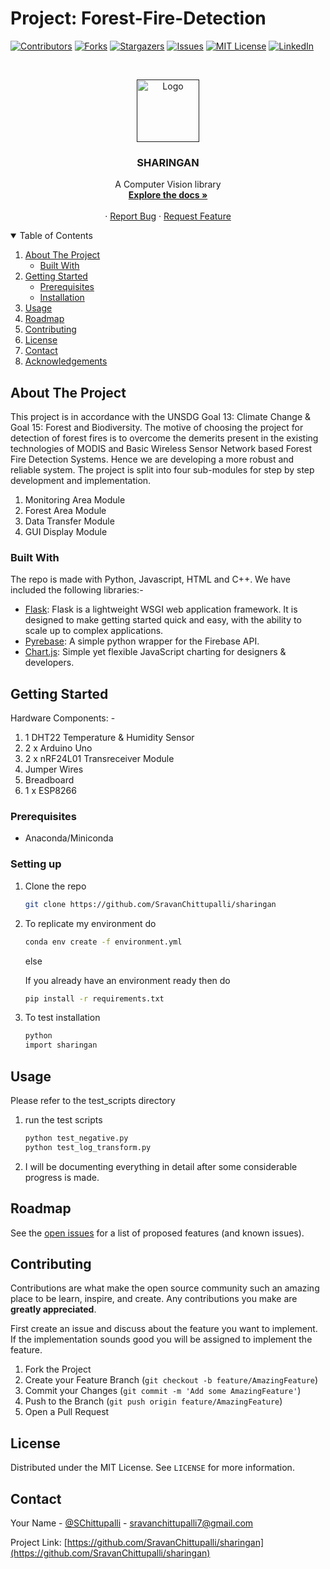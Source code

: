 # Project: Forest-Fire-Detection

<!--
*** Thanks for checking out the Best-README-Template. If you have a suggestion
*** that would make this better, please fork the repo and create a pull request
*** or simply open an issue with the tag "enhancement".
*** Thanks again! Now go create something AMAZING! :D
-->



<!-- PROJECT SHIELDS -->
<!--
*** I'm using markdown "reference style" links for readability.
*** Reference links are enclosed in brackets [ ] instead of parentheses ( ).
*** See the bottom of this document for the declaration of the reference variables
*** for contributors-url, forks-url, etc. This is an optional, concise syntax you may use.
*** https://www.markdownguide.org/basic-syntax/#reference-style-links
-->
[![Contributors][contributors-shield]][contributors-url]
[![Forks][forks-shield]][forks-url]
[![Stargazers][stars-shield]][stars-url]
[![Issues][issues-shield]][issues-url]
[![MIT License][license-shield]][license-url]
[![LinkedIn][linkedin-shield]][linkedin-url]
<!-- [![forthebadge made-with-python](http://ForTheBadge.com/images/badges/made-with-python.svg)](https://www.python.org/) -->



<!-- PROJECT LOGO -->
<br />
<p align="center">
  <a href="">
    <img src="assets\readme\sharingan.jpg" alt="Logo" width="100" height="100">
  </a>

  <h3 align="center">SHARINGAN</h3>

  <p align="center">
    A Computer Vision library
    <br />
    <a href="https://github.com/SravanChittupalli/sharingan"><strong>Explore the docs »</strong></a>
    <br />
    <br />
    <!-- <a href="https://github.com/othneildrew/Best-README-Template">View Demo</a> -->
    ·
    <a href="https://github.com/SravanChittupalli/sharingan/issues">Report Bug</a>
    ·
    <a href="https://github.com/SravanChittupalli/sharingan/issues">Request Feature</a>
  </p>
</p>



<!-- TABLE OF CONTENTS -->
<details open="open">
  <summary>Table of Contents</summary>
  <ol>
    <li>
      <a href="#about-the-project">About The Project</a>
      <ul>
        <li><a href="#built-with">Built With</a></li>
      </ul>
    </li>
    <li>
      <a href="#getting-started">Getting Started</a>
      <ul>
        <li><a href="#prerequisites">Prerequisites</a></li>
        <li><a href="#installation">Installation</a></li>
      </ul>
    </li>
    <li><a href="#usage">Usage</a></li>
    <li><a href="#roadmap">Roadmap</a></li>
    <li><a href="#contributing">Contributing</a></li>
    <li><a href="#license">License</a></li>
    <li><a href="#contact">Contact</a></li>
    <li><a href="#acknowledgements">Acknowledgements</a></li>
  </ol>
</details>



<!-- ABOUT THE PROJECT -->
## About The Project

This project is in accordance with the UNSDG Goal 13: Climate Change & Goal 15: Forest and Biodiversity. The motive of choosing the project for detection of forest fires is to overcome the demerits present in the existing technologies of MODIS and Basic Wireless Sensor Network based Forest Fire Detection Systems. Hence we are developing a more robust and reliable system.
The project is split into four sub-modules for step by step development and implementation. 
  1) Monitoring Area Module
  2) Forest Area Module
  3) Data Transfer Module
  4) GUI Display Module

### Built With

The repo is made with Python, Javascript, HTML and C++. We have included the following libraries:-

* [Flask](https://flask.palletsprojects.com/): Flask is a lightweight WSGI web application framework. It is designed to make getting started quick and easy, with the ability to scale up to complex applications.
* [Pyrebase](https://github.com/thisbejim/Pyrebase): A simple python wrapper for the Firebase API.
* [Chart.js](https://www.chartjs.org/): Simple yet flexible JavaScript charting for designers & developers.



<!-- GETTING STARTED -->
## Getting Started

Hardware Components: - 
  1) 1 DHT22 Temperature & Humidity Sensor
  2) 2 x Arduino Uno
  3) 2 x nRF24L01 Transreceiver Module
  4) Jumper Wires
  5) Breadboard
  6) 1 x ESP8266
  

### Prerequisites

* Anaconda/Miniconda

### Setting up

1. Clone the repo
   ```sh
   git clone https://github.com/SravanChittupalli/sharingan
   ```
2. To replicate my environment do
   ```sh
   conda env create -f environment.yml
   ``` 
   else

   If you already have an environment ready then do
   ```sh
   pip install -r requirements.txt
   ```
3. To test installation
   ```sh
   python
   import sharingan
   ``` 



<!-- USAGE EXAMPLES -->
## Usage

Please refer to the test_scripts directory

1. run the test scripts
   ```sh
   python test_negative.py
   python test_log_transform.py
   ```
2. I will be documenting everything in detail after some considerable progress is made.



<!-- ROADMAP -->
## Roadmap

See the [open issues](https://github.com/SravanChittupalli/sharingan/issues) for a list of proposed features (and known issues).



<!-- CONTRIBUTING -->
## Contributing

Contributions are what make the open source community such an amazing place to be learn, inspire, and create. Any contributions you make are **greatly appreciated**.

First create an issue and discuss about the feature you want to implement. If the implementation sounds good you will be assigned to implement the feature.

1. Fork the Project
2. Create your Feature Branch (`git checkout -b feature/AmazingFeature`)
3. Commit your Changes (`git commit -m 'Add some AmazingFeature'`)
4. Push to the Branch (`git push origin feature/AmazingFeature`)
5. Open a Pull Request



<!-- LICENSE -->
## License

Distributed under the MIT License. See `LICENSE` for more information.



<!-- CONTACT -->
## Contact

Your Name - [@SChittupalli](https://twitter.com/SChittupalli) - sravanchittupalli7@gmail.com

Project Link: [https://github.com/SravanChittupalli/sharingan](https://github.com/SravanChittupalli/sharingan)






<!-- MARKDOWN LINKS & IMAGES -->
<!-- https://www.markdownguide.org/basic-syntax/#reference-style-links -->
[contributors-shield]: https://img.shields.io/github/contributors/SravanChittupalli/sharingan.svg?style=for-the-badge
[contributors-url]: https://github.com/othneildrew/Best-README-Template/graphs/contributors
[forks-shield]: https://img.shields.io/github/forks/SravanChittupalli/sharingan.svg?style=for-the-badge
[forks-url]: https://github.com/SravanChittupalli/sharingan/network/members
[stars-shield]: https://img.shields.io/github/stars/SravanChittupalli/sharingan.svg?style=for-the-badge
[stars-url]: https://github.com/SravanChittupalli/sharingan/stargazers
[issues-shield]: https://img.shields.io/github/issues/SravanChittupalli/sharingan.svg?style=for-the-badge
[issues-url]: https://github.com/SravanChittupalli/sharingan/issues
[license-shield]: https://img.shields.io/github/license/SravanChittupalli/sharingan.svg?style=for-the-badge
[license-url]: https://github.com/SravanChittupalli/sharingan/blob/main/LICENSE
[linkedin-shield]: https://img.shields.io/badge/-LinkedIn-black.svg?style=for-the-badge&logo=linkedin&colorB=555
[linkedin-url]: https://linkedin.com/in/othneildrew
[product-screenshot]: images/screenshot.png
